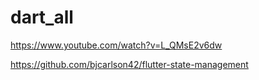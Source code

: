 # dart_all




https://www.youtube.com/watch?v=L_QMsE2v6dw

https://github.com/bjcarlson42/flutter-state-management
